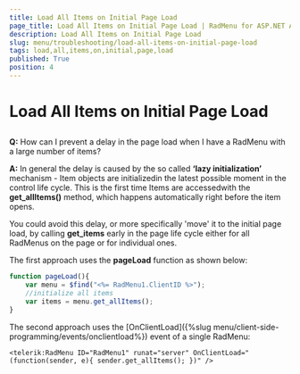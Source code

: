```yaml
---
title: Load All Items on Initial Page Load
page_title: Load All Items on Initial Page Load | RadMenu for ASP.NET AJAX Documentation
description: Load All Items on Initial Page Load
slug: menu/troubleshooting/load-all-items-on-initial-page-load
tags: load,all,items,on,initial,page,load
published: True
position: 4
---
```


# Load All Items on Initial Page Load

## 

**Q:** How can I prevent a delay in the page load when I have a RadMenu with a large number of items?

**A:** In general the delay is caused by the so called **‘lazy initialization’** mechanism - Item objects are initializedin the latest possible moment in the control life cycle. This is the first time Items are accessedwith the **get_allItems()** method, which happens automatically right before the item opens.

You could avoid this delay, or more specifically 'move' it to the initial page load, by calling **get_items** early in the page life cycle either for all RadMenus on the page or for individual ones.

The first approach uses the **pageLoad** function as shown below:

````JavaScript
function pageLoad(){ 
    var menu = $find("<%= RadMenu1.ClientID %>");
    //initialize all items
    var items = menu.get_allItems();
}	
````


The second approach uses the [OnClientLoad]({%slug menu/client-side-programming/events/onclientload%}) event of a single RadMenu:

````ASP.NET
<telerik:RadMenu ID="RadMenu1" runat="server" OnClientLoad="(function(sender, e){ sender.get_allItems(); })" />
````



